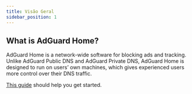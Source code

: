 ```yaml
---
title: Visão Geral
sidebar_position: 1
---
```


## What is AdGuard Home?

AdGuard Home is a network-wide software for blocking ads and tracking. Unlike AdGuard Public DNS and AdGuard Private DNS, AdGuard Home is designed to run on users’ own machines, which gives experienced users more control over their DNS traffic.

[This guide](getting-started.md) should help you get started.
